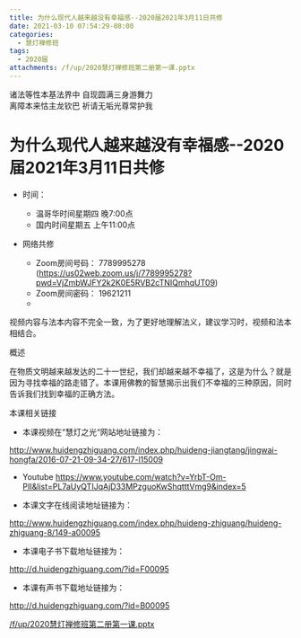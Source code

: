 ```yaml
---
title: 为什么现代人越来越没有幸福感--2020届2021年3月11日共修
date: 2021-03-10 07:54:29-08:00
categories:
  - 慧灯禅修班
tags:
  - 2020届
attachments: /f/up/2020慧灯禅修班第二册第一课.pptx
---
```

诸法等性本基法界中 自现圆满三身游舞力  
离障本来怙主龙钦巴 祈请无垢光尊常护我  

# 为什么现代人越来越没有幸福感--2020届2021年3月11日共修

- 时间：
  - 温哥华时间星期四 晚7:00点
  - 国内时间星期五 上午11:00点

- 网络共修
  - Zoom房间号码： 7789995278 (<https://us02web.zoom.us/j/7789995278?pwd=VjZmbWJFY2k2K0E5RVB2cTNIQmhqUT09>)
  - Zoom房间密码： 19621211
  - 
视频内容与法本内容不完全一致，为了更好地理解法义，建议学习时，视频和法本相结合。

概述

在物质文明越来越发达的二十一世纪，我们却越来越不幸福了，这是为什么？就是因为寻找幸福的路走错了。本课用佛教的智慧揭示出我们不幸福的三种原因，同时告诉我们找到幸福的正确方法。

本课相关链接

- 本课视频在“慧灯之光“网站地址链接为：

​<http://www.huidengzhiguang.com/index.php/huideng-jiangtang/jingwai-hongfa/2016-07-21-09-34-27/617-l15009>

- Youtube
  <https://www.youtube.com/watch?v=YrbT-Om-PII&list=PL7aUyQTIJqAjD33MPzguoKwShqtttVmg9&index=5>​

- 本课文字在线阅读地址链接为：

​<http://www.huidengzhiguang.com/index.php/huideng-zhiguang/huideng-zhiguang-8/149-a00095>​

- 本课电子书下载地址链接为：

​<http://d.huidengzhiguang.com/?id=F00095>​

- 本课有声书下载地址链接为：

​<http://d.huidengzhiguang.com/?id=B00095>​

[/f/up/2020慧灯禅修班第二册第一课.pptx](http://huidengchanxiu.net/hdv/f/up/2020慧灯禅修班第二册第一课.pptx)